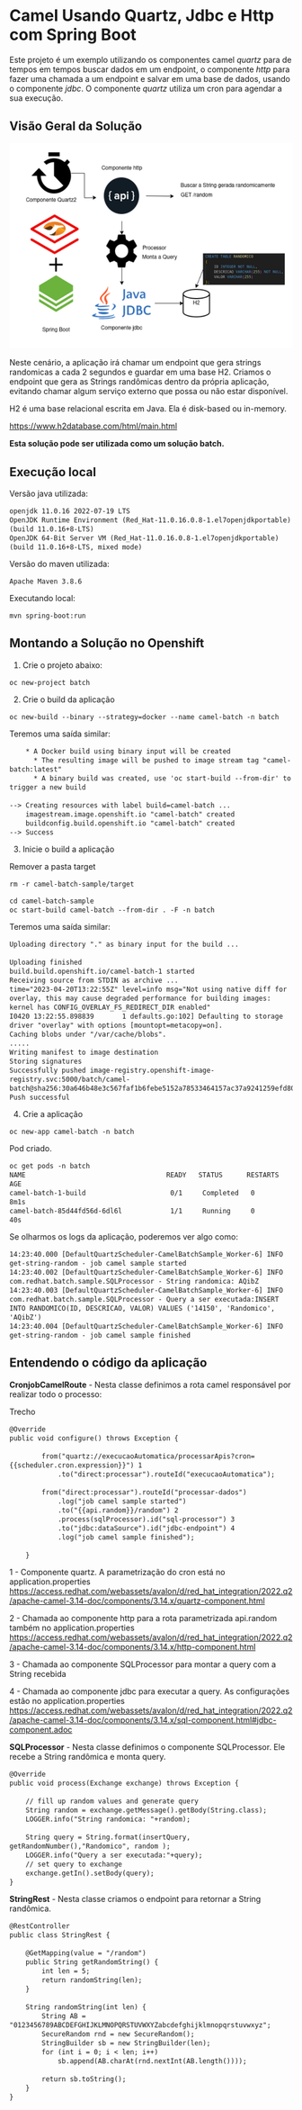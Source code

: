# Camel Usando Quartz, Jdbc e Http com Spring Boot

Este projeto é um exemplo utilizando os componentes camel *quartz* para de tempos em tempos buscar dados em um endpoint, o componente *http* para fazer uma chamada a um endpoint e salvar em uma base de dados, usando o componente *jdbc*. O componente *quartz* utiliza um cron para agendar a sua execução.   

## Visão Geral da Solução
![architecture](./assets/01.png)

Neste cenário, a aplicação irá chamar um endpoint que gera strings randomicas a cada 2 segundos e guardar em uma base H2. Criamos o endpoint que gera as Strings randômicas dentro da própria aplicação, evitando chamar algum serviço externo que possa ou não estar disponível.   

H2 é uma base relacional escrita em Java. Ela é disk-based ou in-memory.    

https://www.h2database.com/html/main.html    

**Esta solução pode ser utilizada como um solução batch.**   

## Execução local

Versão java utilizada:   
~~~
openjdk 11.0.16 2022-07-19 LTS
OpenJDK Runtime Environment (Red_Hat-11.0.16.0.8-1.el7openjdkportable) (build 11.0.16+8-LTS)
OpenJDK 64-Bit Server VM (Red_Hat-11.0.16.0.8-1.el7openjdkportable) (build 11.0.16+8-LTS, mixed mode)
~~~
   
Versão do maven utilizada:   
~~~
Apache Maven 3.8.6
~~~
   
Executando local:   
~~~
mvn spring-boot:run
~~~

## Montando a Solução no Openshift

1. Crie o projeto abaixo:

~~~
oc new-project batch
~~~

2. Crie o build da aplicação
~~~
oc new-build --binary --strategy=docker --name camel-batch -n batch
~~~

Teremos uma saída similar:
~~~
    * A Docker build using binary input will be created
      * The resulting image will be pushed to image stream tag "camel-batch:latest"
      * A binary build was created, use 'oc start-build --from-dir' to trigger a new build

--> Creating resources with label build=camel-batch ...
    imagestream.image.openshift.io "camel-batch" created
    buildconfig.build.openshift.io "camel-batch" created
--> Success
~~~ 

3. Inicie o build a aplicação

Remover a pasta target
~~~
rm -r camel-batch-sample/target 
~~~

~~~
cd camel-batch-sample
oc start-build camel-batch --from-dir . -F -n batch
~~~

Teremos uma saída similar:

~~~
Uploading directory "." as binary input for the build ...

Uploading finished
build.build.openshift.io/camel-batch-1 started
Receiving source from STDIN as archive ...
time="2023-04-20T13:22:55Z" level=info msg="Not using native diff for overlay, this may cause degraded performance for building images: kernel has CONFIG_OVERLAY_FS_REDIRECT_DIR enabled"
I0420 13:22:55.898839       1 defaults.go:102] Defaulting to storage driver "overlay" with options [mountopt=metacopy=on].
Caching blobs under "/var/cache/blobs".
.....
Writing manifest to image destination
Storing signatures
Successfully pushed image-registry.openshift-image-registry.svc:5000/batch/camel-batch@sha256:30a646b48e3c567faf1b6febe5152a78533464157ac37a9241259efd80359320
Push successful
~~~ 

4. Crie a aplicação
~~~
oc new-app camel-batch -n batch
~~~

Pod criado.
~~~
oc get pods -n batch
NAME                                   READY   STATUS      RESTARTS   AGE
camel-batch-1-build                     0/1     Completed   0          8m1s
camel-batch-85d44fd56d-6dl6l            1/1     Running     0          40s
~~~

Se olharmos os logs da aplicação, poderemos ver algo como:
~~~
14:23:40.000 [DefaultQuartzScheduler-CamelBatchSample_Worker-6] INFO get-string-random - job camel sample started
14:23:40.002 [DefaultQuartzScheduler-CamelBatchSample_Worker-6] INFO com.redhat.batch.sample.SQLProcessor - String randomica: AQibZ
14:23:40.003 [DefaultQuartzScheduler-CamelBatchSample_Worker-6] INFO com.redhat.batch.sample.SQLProcessor - Query a ser executada:INSERT INTO RANDOMICO(ID, DESCRICAO, VALOR) VALUES ('14150', 'Randomico', 'AQibZ')
14:23:40.004 [DefaultQuartzScheduler-CamelBatchSample_Worker-6] INFO get-string-random - job camel sample finished
~~~

## Entendendo o código da aplicação

**CronjobCamelRoute** - Nesta classe definimos a rota camel responsável por realizar todo o processo:

Trecho
~~~
@Override
public void configure() throws Exception {
        
        from("quartz://execucaoAutomatica/processarApis?cron={{scheduler.cron.expression}}") 1
            .to("direct:processar").routeId("execucaoAutomatica");
        
        from("direct:processar").routeId("processar-dados")
            .log("job camel sample started")
            .to("{{api.random}}/random") 2
            .process(sqlProcessor).id("sql-processor") 3
            .to("jdbc:dataSource").id("jdbc-endpoint") 4
            .log("job camel sample finished");

    }
~~~

1 - Componente quartz. A parametrização do cron está no application.properties   
https://access.redhat.com/webassets/avalon/d/red_hat_integration/2022.q2/apache-camel-3.14-doc/components/3.14.x/quartz-component.html   

2 - Chamada ao componente http para a rota parametrizada api.random também no application.properties   
https://access.redhat.com/webassets/avalon/d/red_hat_integration/2022.q2/apache-camel-3.14-doc/components/3.14.x/http-component.html   

3 - Chamada ao componente SQLProcessor para montar a query com a String recebida   
   
4 - Chamada ao componente jdbc para executar a query. As configurações estão no application.properties   
https://access.redhat.com/webassets/avalon/d/red_hat_integration/2022.q2/apache-camel-3.14-doc/components/3.14.x/sql-component.html#jdbc-component.adoc   

**SQLProcessor** - Nesta classe definimos o componente SQLProcessor. Ele recebe a String randômica e monta query.

~~~
@Override
public void process(Exchange exchange) throws Exception {

    // fill up random values and generate query
    String random = exchange.getMessage().getBody(String.class);
    LOGGER.info("String randomica: "+random);
        
    String query = String.format(insertQuery, getRandomNumber(),"Randomico", random );
    LOGGER.info("Query a ser executada:"+query);
    // set query to exchange
    exchange.getIn().setBody(query);
}
~~~    

**StringRest** - Nesta classe criamos o endpoint para retornar a String randômica.
~~~    
@RestController
public class StringRest {

    @GetMapping(value = "/random")
    public String getRandomString() {
        int len = 5;
        return randomString(len);
    }

    String randomString(int len) {
        String AB = "0123456789ABCDEFGHIJKLMNOPQRSTUVWXYZabcdefghijklmnopqrstuvwxyz";
        SecureRandom rnd = new SecureRandom();
        StringBuilder sb = new StringBuilder(len);
        for (int i = 0; i < len; i++)
            sb.append(AB.charAt(rnd.nextInt(AB.length())));

        return sb.toString();
    }
}
~~~    